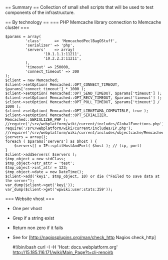 == Summary ==
Collection of small shell scripts that will be used to test components of the infrastructure.

== By technology ==
=== PHP Memcache library connection to Memcache cluster ===

    $params = array(
             'class'      => 'MemcachedPeclBagOStuff',
             'serializer' => 'php',
             'servers'    => array(
                     '10.1.1.1:11211',
                     '10.2.2.2:11211',
             ),
             'timeout' => 250000,
             'connect_timeout' => 300
    );
    $client = new Memcached;
    $client->setOption( Memcached::OPT_CONNECT_TIMEOUT, $params['connect_timeout'] * 1000 );
    $client->setOption( Memcached::OPT_SEND_TIMEOUT, $params['timeout'] );
    $client->setOption( Memcached::OPT_RECV_TIMEOUT, $params['timeout'] );
    $client->setOption( Memcached::OPT_POLL_TIMEOUT, $params['timeout'] / 1000 );
    $client->setOption( Memcached::OPT_LIBKETAMA_COMPATIBLE, true );
    $client->setOption( Memcached::OPT_SERIALIZER, Memcached::SERIALIZER_PHP );
    //require('/srv/webplatform/wiki/current/includes/GlobalFunctions.php');
    require('/srv/webplatform/wiki/current/includes/IP.php');
    //require('/srv/webplatform/wiki/current/includes/objectcache/MemcachedPeclBagOStuff.php');
    $servers = array();
    foreach ( $params['servers'] as $host ) {
        $servers[] = IP::splitHostAndPort( $host ); // (ip, port)
    }
    $client->addServers( $servers );
    $tmp_object = new stdClass;
    $tmp_object->str_attr = 'test';
    $tmp_object->int_attr = 123;
    $tmp_object->date = new DateTime();
    $client->add('key1', $tmp_object, 10) or die ("Failed to save data at the server");
    var_dump($client->get('key1'));
    var_dump($client->get('wpwiki:user:stats:359'));


=== Website vhost ===

* One per vhost
* Grep if a string exist
* Return non zero if it fails
* See for [http://nagiosplugins.org/man/check_http Nagios check_http]

    #!/bin/bash
    curl -I -H 'Host: docs.webplatform.org' http://15.185.116.171/wiki/Main_Page?t=cli-renoirb